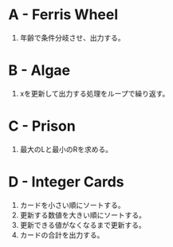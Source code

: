 # A - Ferris Wheel
1. 年齢で条件分岐させ、出力する。

# B - Algae
1. xを更新して出力する処理をループで繰り返す。

# C - Prison
1. 最大のLと最小のRを求める。

# D - Integer Cards
1. カードを小さい順にソートする。
2. 更新する数値を大きい順にソートする。
3. 更新できる値がなくなるまで更新する。
4. カードの合計を出力する。